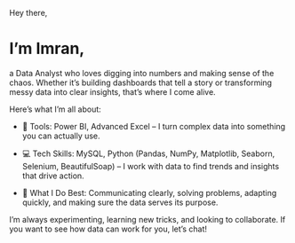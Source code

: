 Hey there, 
# I’m Imran,
a Data Analyst who loves digging into numbers and making sense of the chaos.
Whether it’s building dashboards that tell a story or transforming messy data into clear insights, that’s where I come alive.

Here’s what I’m all about:

   - 🔧 Tools: 
            Power BI, Advanced Excel – I turn complex data into something you can actually use.
     
   - 💻 Tech Skills:
            MySQL, Python (Pandas, NumPy, Matplotlib, Seaborn, Selenium, BeautifulSoap) – I work with data to find trends and insights that drive action.
   - 💬 What I Do Best:
            Communicating clearly, solving problems, adapting quickly, and making sure the data serves its purpose.

I’m always experimenting, learning new tricks, and looking to collaborate. If you want to see how data can work for you, let’s chat!
